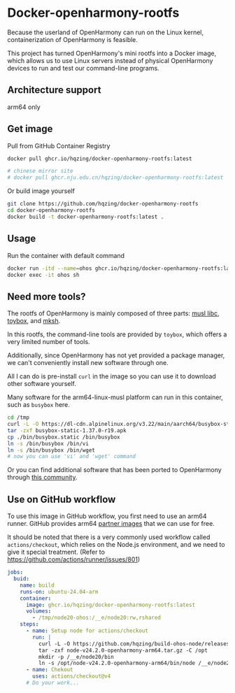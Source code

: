 # Docker-openharmony-rootfs
Because the userland of OpenHarmony can run on the Linux kernel, containerization of OpenHarmony is feasible.

This project has turned OpenHarmony's mini rootfs into a Docker image, which allows us to use Linux servers instead of physical OpenHarmony devices to run and test our command-line programs.

## Architecture support
arm64 only

## Get image
Pull from GitHub Container Registry
```sh
docker pull ghcr.io/hqzing/docker-openharmony-rootfs:latest

# chinese mirror site
# docker pull ghcr.nju.edu.cn/hqzing/docker-openharmony-rootfs:latest
```

Or build image yourself
```sh
git clone https://github.com/hqzing/docker-openharmony-rootfs
cd docker-openharmony-rootfs
docker build -t docker-openharmony-rootfs:latest .
```

## Usage
Run the container with default command
```sh
docker run -itd --name=ohos ghcr.io/hqzing/docker-openharmony-rootfs:latest
docker exec -it ohos sh
```

## Need more tools?
The rootfs of OpenHarmony is mainly composed of three parts: [musl libc](https://musl.libc.org/), [toybox](https://landley.net/toybox), and [mksh](https://github.com/MirBSD/mksh).

In this rootfs, the command-line tools are provided by `toybox`, which offers a very limited number of tools.

Additionally, since OpenHarmony has not yet provided a package manager, we can't conveniently install new software through one.

All I can do is pre-install `curl` in the image so you can use it to download other software yourself.

Many software for the arm64-linux-musl platform can run in this container, such as `busybox` here.
```sh
cd /tmp
curl -L -O https://dl-cdn.alpinelinux.org/v3.22/main/aarch64/busybox-static-1.37.0-r19.apk
tar -zxf busybox-static-1.37.0-r19.apk
cp ./bin/busybox.static /bin/busybox
ln -s /bin/busybox /bin/vi
ln -s /bin/busybox /bin/wget
# now you can use 'vi' and 'wget' command
```

Or you can find additional software that has been ported to OpenHarmony through [this community](https://gitcode.com/OpenHarmonyPCDeveloper).

## Use on GitHub workflow

To use this image in GitHub workflow, you first need to use an arm64 runner. GitHub provides arm64 [partner images](https://github.com/actions/partner-runner-images) that we can use for free.

It should be noted that there is a very commonly used workflow called `actions/checkout`, which relies on the Node.js environment, and we need to give it special treatment. (Refer to https://github.com/actions/runner/issues/801)

```yml
jobs:
  buid:
    name: build
    runs-on: ubuntu-24.04-arm
    container:
      image: ghcr.io/hqzing/docker-openharmony-rootfs:latest
      volumes:
        - /tmp/node20-ohos:/__e/node20:rw,rshared
    steps:
      - name: Setup node for actions/checkout
        run: |
          curl -L -O https://github.com/hqzing/build-ohos-node/releases/download/v24.2.0/node-v24.2.0-openharmony-arm64.tar.gz
          tar -zxf node-v24.2.0-openharmony-arm64.tar.gz -C /opt
          mkdir -p /__e/node20/bin
          ln -s /opt/node-v24.2.0-openharmony-arm64/bin/node /__e/node20/bin/node
      - name: Chekout
        uses: actions/checkout@v4
      # Do your work...
```

